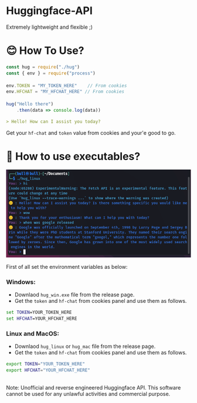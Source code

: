 # Huggingface-API
Extremely lightweight and flexible ;)

# 😊 How To Use?
```javascript
const hug = require("./hug")
const { env } = require("process")

env.TOKEN = "MY_TOKEN_HERE"    // From cookies
env.HFCHAT = "MY_HFCHAT_HERE" // From cookies

hug("Hello there")
    .then(data => console.log(data))
```

```md
> Hello! How can I assist you today?
```

Get your `hf-chat` and `token` value from cookies and your'e good to go.

# 🤔 How to use executables?

<img src="https://github.com/erucix/Huggingface-API/blob/main/img/Screenshot%20from%202023-07-24%2022-12-39.png?raw=true" height="240px">

First of all set the environment variables as below:

### Windows:
- Downlaod `hug_win.exe` file from the release page.
- Get the `token` and `hf-chat` from cookies panel and use them as follows.

```bat
set TOKEN=YOUR_TOKEN_HERE
set HFCHAT=YOUR_HFCHAT_HERE
```
### Linux and MacOS:
- Downlaod `hug_linux` or `hug_mac` file from the release page.
- Get the `token` and `hf-chat` from cookies panel and use them as follows.

```sh
export TOKEN="YOUR_TOKEN_HERE"
export HFCHAT="YOUR_HFCHAT_HERE"
```
<br>
Note: Unofficial and reverse engineered Huggingface API. This software cannot be used for any unlawful activities and commercial purpose.